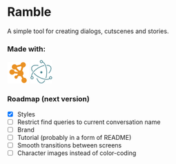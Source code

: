 # Ramble
A simple tool for creating dialogs, cutscenes and stories.

### Made with:
[![Cytoscape](logo/cytoscape_logo.png)](https://cytoscape.org/)
[![Electron](logo/electron_logo.png)](https://electronjs.org/)

### Roadmap (next version)
- [x] Styles
- [ ] Restrict find queries to current conversation name
- [ ] Brand
- [ ] Tutorial (probably in a form of README)
- [ ] Smooth transitions between screens
- [ ] Character images instead of color-coding
